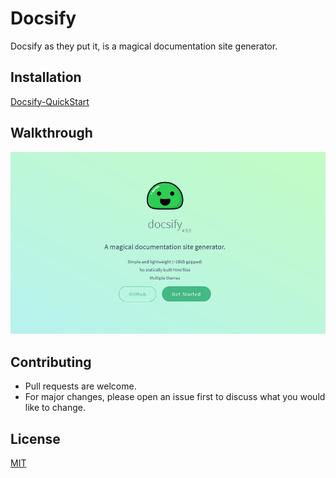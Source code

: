 # Docsify

Docsify as they put it, is a magical documentation site generator.

## Installation

[Docsify-QuickStart](https://docsify.js.org/#/quickstart)

## Walkthrough

[![Docsify WalkThrough](images/docsify-homepage.jpg)](https://www.youtube.com/watch?v=YOUTUBE_VIDEO_ID_HERE)

## Contributing
- Pull requests are welcome. 
- For major changes, please open an issue first to discuss what you would like to change.

## License
[MIT](https://choosealicense.com/licenses/mit/)
